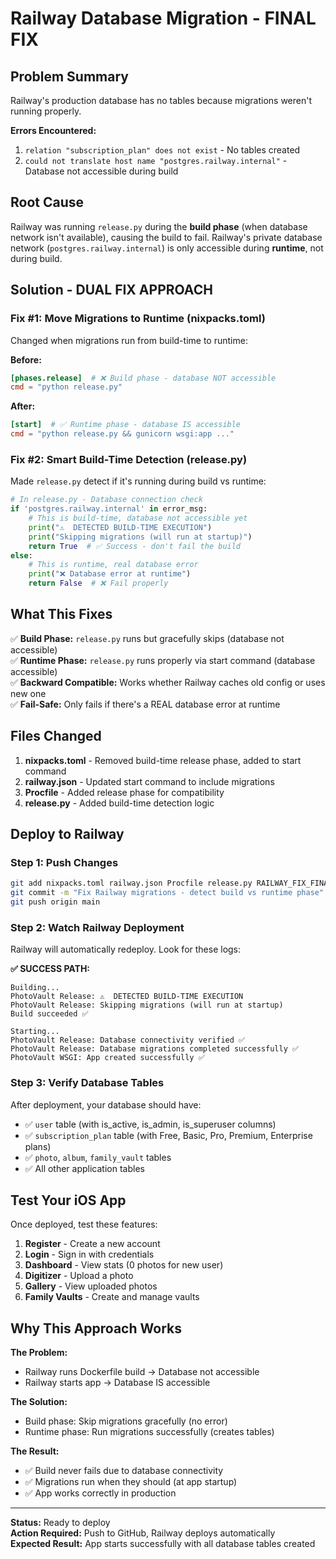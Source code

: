 # Railway Database Migration - FINAL FIX

## Problem Summary
Railway's production database has no tables because migrations weren't running properly.

**Errors Encountered:**
1. `relation "subscription_plan" does not exist` - No tables created
2. `could not translate host name "postgres.railway.internal"` - Database not accessible during build

## Root Cause
Railway was running `release.py` during the **build phase** (when database network isn't available), causing the build to fail. Railway's private database network (`postgres.railway.internal`) is only accessible during **runtime**, not during build.

## Solution - DUAL FIX APPROACH

### Fix #1: Move Migrations to Runtime (nixpacks.toml)
Changed when migrations run from build-time to runtime:

**Before:**
```toml
[phases.release]  # ❌ Build phase - database NOT accessible
cmd = "python release.py"
```

**After:**
```toml
[start]  # ✅ Runtime phase - database IS accessible
cmd = "python release.py && gunicorn wsgi:app ..."
```

### Fix #2: Smart Build-Time Detection (release.py)
Made `release.py` detect if it's running during build vs runtime:

```python
# In release.py - Database connection check
if 'postgres.railway.internal' in error_msg:
    # This is build-time, database not accessible yet
    print("⚠️  DETECTED BUILD-TIME EXECUTION")
    print("Skipping migrations (will run at startup)")
    return True  # ✅ Success - don't fail the build
else:
    # This is runtime, real database error
    print("❌ Database error at runtime")
    return False  # ❌ Fail properly
```

## What This Fixes

✅ **Build Phase:** `release.py` runs but gracefully skips (database not accessible)  
✅ **Runtime Phase:** `release.py` runs properly via start command (database accessible)  
✅ **Backward Compatible:** Works whether Railway caches old config or uses new one  
✅ **Fail-Safe:** Only fails if there's a REAL database error at runtime  

## Files Changed

1. **nixpacks.toml** - Removed build-time release phase, added to start command
2. **railway.json** - Updated start command to include migrations
3. **Procfile** - Added release phase for compatibility
4. **release.py** - Added build-time detection logic

## Deploy to Railway

### Step 1: Push Changes
```bash
git add nixpacks.toml railway.json Procfile release.py RAILWAY_FIX_FINAL.md
git commit -m "Fix Railway migrations - detect build vs runtime phase"
git push origin main
```

### Step 2: Watch Railway Deployment
Railway will automatically redeploy. Look for these logs:

**✅ SUCCESS PATH:**
```
Building...
PhotoVault Release: ⚠️  DETECTED BUILD-TIME EXECUTION
PhotoVault Release: Skipping migrations (will run at startup)
Build succeeded ✅

Starting...
PhotoVault Release: Database connectivity verified ✅
PhotoVault Release: Database migrations completed successfully ✅
PhotoVault WSGI: App created successfully ✅
```

### Step 3: Verify Database Tables
After deployment, your database should have:
- ✅ `user` table (with is_active, is_admin, is_superuser columns)
- ✅ `subscription_plan` table (with Free, Basic, Pro, Premium, Enterprise plans)
- ✅ `photo`, `album`, `family_vault` tables
- ✅ All other application tables

## Test Your iOS App

Once deployed, test these features:
1. **Register** - Create a new account
2. **Login** - Sign in with credentials
3. **Dashboard** - View stats (0 photos for new user)
4. **Digitizer** - Upload a photo
5. **Gallery** - View uploaded photos
6. **Family Vaults** - Create and manage vaults

## Why This Approach Works

**The Problem:**
- Railway runs Dockerfile build → Database not accessible
- Railway starts app → Database IS accessible

**The Solution:**
- Build phase: Skip migrations gracefully (no error)
- Runtime phase: Run migrations successfully (creates tables)

**The Result:**
- ✅ Build never fails due to database connectivity
- ✅ Migrations run when they should (at app startup)
- ✅ App works correctly in production

---

**Status:** Ready to deploy  
**Action Required:** Push to GitHub, Railway deploys automatically  
**Expected Result:** App starts successfully with all database tables created
